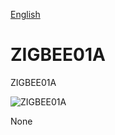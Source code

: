 
[English](./README.md)
<!--- module --->
# ZIGBEE01A
<!--- Emodule --->

<!--- subtitle --->ZIGBEE01A<!--- Esubtitle --->

![ZIGBEE01A](/doc/img/ZIGBEE01A_QRcode.png)

<!--- description --->None<!--- Edescription --->
            